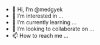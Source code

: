 - 👋 Hi, I’m @medgyek
- 👀 I’m interested in ...
- 🌱 I’m currently learning ...
- 💞️ I’m looking to collaborate on ...
- 📫 How to reach me ...

<!---
medgyek/medgyek is a ✨ special ✨ repository because its `README.md` (this file) appears on your GitHub profile.
You can click the Preview link to take a look at your changes.
--->

